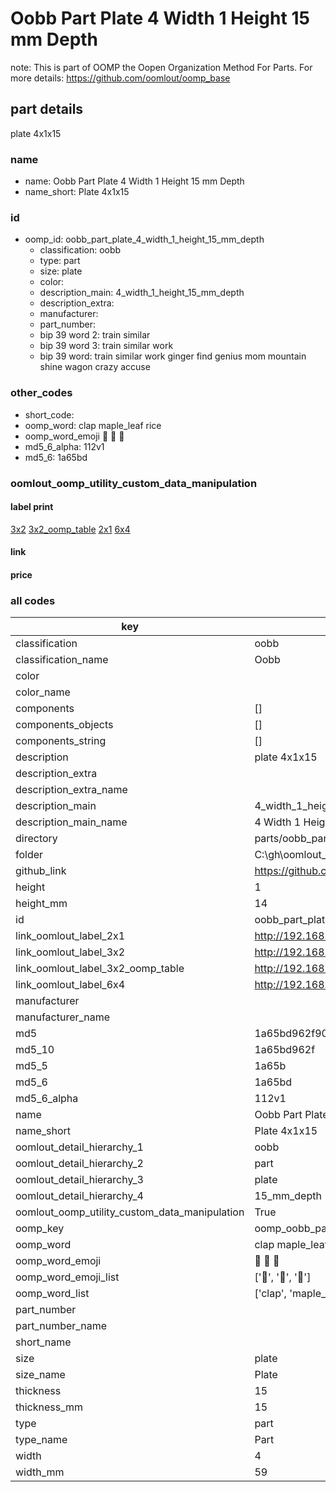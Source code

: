# Oobb Part Plate 4 Width 1 Height 15 mm Depth  

note: This is part of OOMP the Oopen Organization Method For Parts. For more details: https://github.com/oomlout/oomp_base

##  part details
  



plate 4x1x15



### name
* name: Oobb Part Plate 4 Width 1 Height 15 mm Depth
* name_short: Plate 4x1x15 
### id
* oomp_id: oobb_part_plate_4_width_1_height_15_mm_depth
  * classification: oobb
  * type: part
  * size: plate
  * color: 
  * description_main: 4_width_1_height_15_mm_depth
  * description_extra: 
  * manufacturer: 
  * part_number: 
  * bip 39 word 2: train similar
  * bip 39 word 3: train similar work
  * bip 39 word: train similar work ginger find genius mom mountain shine wagon crazy accuse

### other_codes
* short_code: 
* oomp_word: clap maple_leaf rice
* oomp_word_emoji :clap: :maple_leaf: :rice:
* md5_6_alpha: 112v1
* md5_6: 1a65bd






### oomlout_oomp_utility_custom_data_manipulation
#### label print
[3x2](http://192.168.1.245:1112/?label=oomp%20112v1)
[3x2_oomp_table](http://192.168.1.108:1112/?label=oomp%20112v1)
[2x1](http://192.168.1.242:1112/?label=oomp%20112v1)
[6x4](http://192.168.1.55:1112/?label=oomp%20112v1)    

#### link

                              

#### price







### all codes 
| key | value |  
| --- | --- |  
| classification | oobb |  
| classification_name | Oobb |  
| color |  |  
| color_name |  |  
| components | [] |  
| components_objects | [] |  
| components_string | [] |  
| description | plate 4x1x15 |  
| description_extra |  |  
| description_extra_name |  |  
| description_main | 4_width_1_height_15_mm_depth |  
| description_main_name | 4 Width 1 Height 15 mm Depth |  
| directory | parts/oobb_part_plate_4_width_1_height_15_mm_depth |  
| folder | C:\gh\oomlout_oobb_version_4_generated_parts\things\oobb_part_plate_4_width_1_height_15_mm_depth |  
| github_link | https://github.com/oomlout/oomlout_oomp_part_src/tree/main/parts/oobb_part_plate_4_width_1_height_15_mm_depth |  
| height | 1 |  
| height_mm | 14 |  
| id | oobb_part_plate_4_width_1_height_15_mm_depth |  
| link_oomlout_label_2x1 | http://192.168.1.242:1112/?label=oomp%20112v1 |  
| link_oomlout_label_3x2 | http://192.168.1.245:1112/?label=oomp%20112v1 |  
| link_oomlout_label_3x2_oomp_table | http://192.168.1.108:1112/?label=oomp%20112v1 |  
| link_oomlout_label_6x4 | http://192.168.1.55:1112/?label=oomp%20112v1 |  
| manufacturer |  |  
| manufacturer_name |  |  
| md5 | 1a65bd962f9091d983ab5621fb323f38 |  
| md5_10 | 1a65bd962f |  
| md5_5 | 1a65b |  
| md5_6 | 1a65bd |  
| md5_6_alpha | 112v1 |  
| name | Oobb Part Plate 4 Width 1 Height 15 mm Depth |  
| name_short | Plate 4x1x15  |  
| oomlout_detail_hierarchy_1 | oobb |  
| oomlout_detail_hierarchy_2 | part |  
| oomlout_detail_hierarchy_3 | plate |  
| oomlout_detail_hierarchy_4 | 15_mm_depth |  
| oomlout_oomp_utility_custom_data_manipulation | True |  
| oomp_key | oomp_oobb_part_plate_4_width_1_height_15_mm_depth |  
| oomp_word | clap maple_leaf rice |  
| oomp_word_emoji | :clap: :maple_leaf: :rice: |  
| oomp_word_emoji_list | [':clap:', ':maple_leaf:', ':rice:'] |  
| oomp_word_list | ['clap', 'maple_leaf', 'rice'] |  
| part_number |  |  
| part_number_name |  |  
| short_name |  |  
| size | plate |  
| size_name | Plate |  
| thickness | 15 |  
| thickness_mm | 15 |  
| type | part |  
| type_name | Part |  
| width | 4 |  
| width_mm | 59 |  
